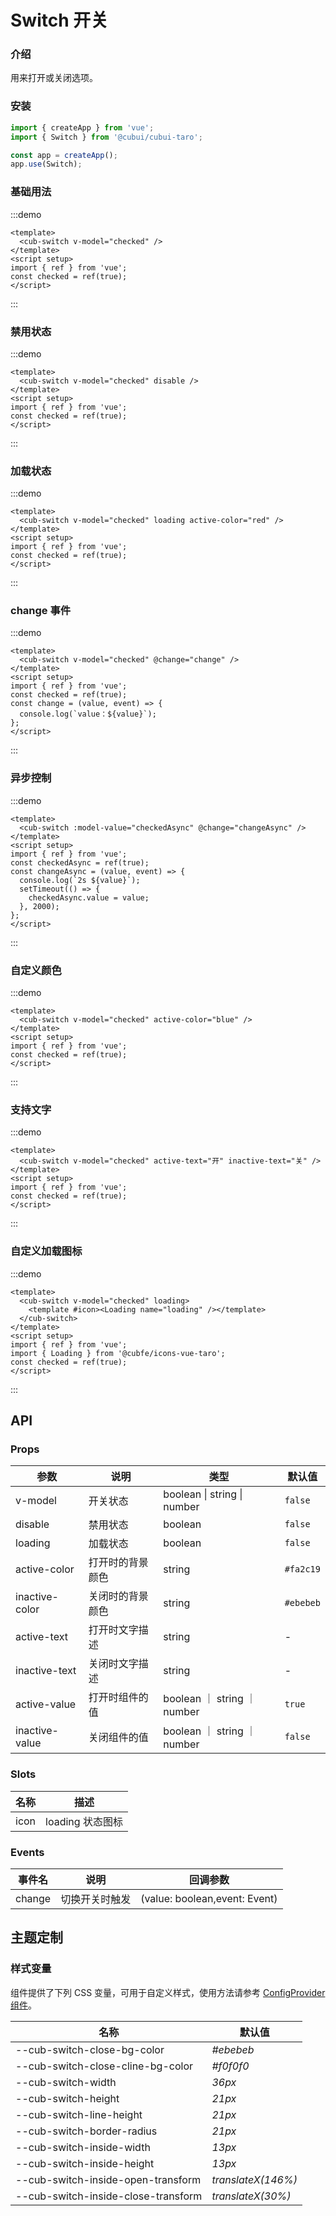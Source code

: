 # Switch 开关

### 介绍

用来打开或关闭选项。

### 安装

```js
import { createApp } from 'vue';
import { Switch } from '@cubui/cubui-taro';

const app = createApp();
app.use(Switch);
```

### 基础用法

:::demo

```vue
<template>
  <cub-switch v-model="checked" />
</template>
<script setup>
import { ref } from 'vue';
const checked = ref(true);
</script>
```

:::

### 禁用状态

:::demo

```vue
<template>
  <cub-switch v-model="checked" disable />
</template>
<script setup>
import { ref } from 'vue';
const checked = ref(true);
</script>
```

:::

### 加载状态

:::demo

```vue
<template>
  <cub-switch v-model="checked" loading active-color="red" />
</template>
<script setup>
import { ref } from 'vue';
const checked = ref(true);
</script>
```

:::

### change 事件

:::demo

```vue
<template>
  <cub-switch v-model="checked" @change="change" />
</template>
<script setup>
import { ref } from 'vue';
const checked = ref(true);
const change = (value, event) => {
  console.log(`value：${value}`);
};
</script>
```

:::

### 异步控制

:::demo

```vue
<template>
  <cub-switch :model-value="checkedAsync" @change="changeAsync" />
</template>
<script setup>
import { ref } from 'vue';
const checkedAsync = ref(true);
const changeAsync = (value, event) => {
  console.log(`2s ${value}`);
  setTimeout(() => {
    checkedAsync.value = value;
  }, 2000);
};
</script>
```

:::

### 自定义颜色

:::demo

```vue
<template>
  <cub-switch v-model="checked" active-color="blue" />
</template>
<script setup>
import { ref } from 'vue';
const checked = ref(true);
</script>
```

:::

### 支持文字

:::demo

```vue
<template>
  <cub-switch v-model="checked" active-text="开" inactive-text="关" />
</template>
<script setup>
import { ref } from 'vue';
const checked = ref(true);
</script>
```

:::

### 自定义加载图标

:::demo

```vue
<template>
  <cub-switch v-model="checked" loading>
    <template #icon><Loading name="loading" /></template>
  </cub-switch>
</template>
<script setup>
import { ref } from 'vue';
import { Loading } from '@cubfe/icons-vue-taro';
const checked = ref(true);
</script>
```

:::

## API

### Props

| 参数           | 说明             | 类型                        | 默认值    |
| -------------- | ---------------- | --------------------------- | --------- |
| v-model        | 开关状态         | boolean \| string \| number | `false`   |
| disable        | 禁用状态         | boolean                     | `false`   |
| loading        | 加载状态         | boolean                     | `false`   |
| active-color   | 打开时的背景颜色 | string                      | `#fa2c19` |
| inactive-color | 关闭时的背景颜色 | string                      | `#ebebeb` |
| active-text    | 打开时文字描述   | string                      | -         |
| inactive-text  | 关闭时文字描述   | string                      | -         |
| active-value   | 打开时组件的值   | boolean ｜ string ｜ number | `true`    |
| inactive-value | 关闭组件的值     | boolean ｜ string ｜ number | `false`   |

### Slots

| 名称 | 描述             |
| ---- | ---------------- |
| icon | loading 状态图标 |

### Events

| 事件名 | 说明           | 回调参数                      |
| ------ | -------------- | ----------------------------- |
| change | 切换开关时触发 | (value: boolean,event: Event) |

## 主题定制

### 样式变量

组件提供了下列 CSS 变量，可用于自定义样式，使用方法请参考 [ConfigProvider 组件](#/zh-CN/component/configprovider)。

| 名称                                | 默认值             |
| ----------------------------------- | ------------------ |
| --cub-switch-close-bg-color         | _#ebebeb_          |
| --cub-switch-close-cline-bg-color   | _#f0f0f0_          |
| --cub-switch-width                  | _36px_             |
| --cub-switch-height                 | _21px_             |
| --cub-switch-line-height            | _21px_             |
| --cub-switch-border-radius          | _21px_             |
| --cub-switch-inside-width           | _13px_             |
| --cub-switch-inside-height          | _13px_             |
| --cub-switch-inside-open-transform  | _translateX(146%)_ |
| --cub-switch-inside-close-transform | _translateX(30%)_  |
